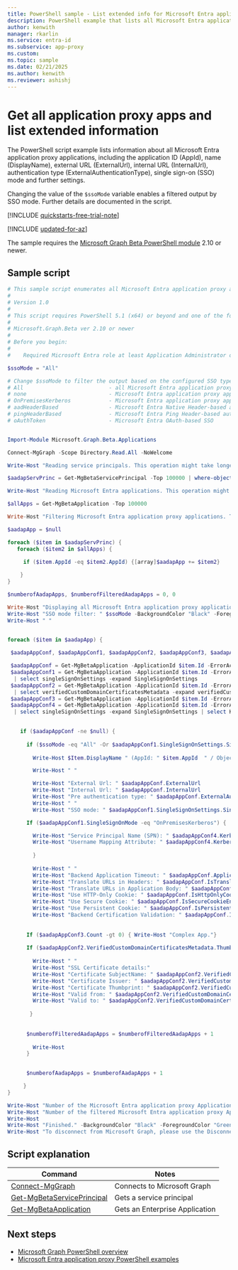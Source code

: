 ```yaml
---
title: PowerShell sample - List extended info for Microsoft Entra application proxy apps
description: PowerShell example that lists all Microsoft Entra application proxy applications along with the application ID (AppId), name (DisplayName), external URL (ExternalUrl), internal URL (InternalUrl), and authentication type (ExternalAuthenticationType).
author: kenwith
manager: rkarlin
ms.service: entra-id
ms.subservice: app-proxy
ms.custom: 
ms.topic: sample
ms.date: 02/21/2025
ms.author: kenwith
ms.reviewer: ashishj
---
```


# Get all application proxy apps and list extended information

The PowerShell script example lists information about all Microsoft Entra application proxy applications, including the application ID (AppId), name (DisplayName), external URL (ExternalUrl), internal URL (InternalUrl), authentication type (ExternalAuthenticationType), single sign-on (SSO) mode and further settings.

Changing the value of the `$ssoMode` variable enables a filtered output by SSO mode. Further details are documented in the script.

[!INCLUDE [quickstarts-free-trial-note](~/includes/azure-docs-pr/quickstarts-free-trial-note.md)]

[!INCLUDE [updated-for-az](~/includes/azure-docs-pr/updated-for-az.md)]

The sample requires the [Microsoft Graph Beta PowerShell module](/powershell/microsoftgraph/installation) 2.10 or newer.

## Sample script

```powershell
# This sample script enumerates all Microsoft Entra application proxy applications with configuration details
#
# Version 1.0
#
# This script requires PowerShell 5.1 (x64) or beyond and one of the following modules:
#
# Microsoft.Graph.Beta ver 2.10 or newer
#
# Before you begin:
#    
#    Required Microsoft Entra role at least Application Administrator or Application Developer

$ssoMode = "All"

# Change $ssoMode to filter the output based on the configured SSO type
# All                           - all Microsoft Entra application proxy apps (no filter)
# none                          - Microsoft Entra application proxy apps configured with no SSO, SAML, Linked, Password
# OnPremisesKerberos            - Microsoft Entra application proxy apps configured with Windows Integrated SSO (Kerberos Constrained Delegation)
# aadHeaderBased                - Microsoft Entra Native Header-based authentication
# pingHeaderBased               - Microsoft Entra Ping Header-based authentication
# oAuthToken                    - Microsoft Entra OAuth-based SSO


Import-Module Microsoft.Graph.Beta.Applications

Connect-MgGraph -Scope Directory.Read.All -NoWelcome

Write-Host "Reading service principals. This operation might take longer..." -BackgroundColor "Black" -ForegroundColor "Green" 

$aadapServPrinc = Get-MgBetaServicePrincipal -Top 100000 | where-object {$_.Tags -Contains "WindowsAzureActiveDirectoryOnPremApp"}

Write-Host "Reading Microsoft Entra applications. This operation might take longer..." -BackgroundColor "Black" -ForegroundColor "Green"

$allApps = Get-MgBetaApplication -Top 100000

Write-Host "Filtering Microsoft Entra application proxy applications. This operation might take longer..." -BackgroundColor "Black" -ForegroundColor "Green"

$aadapApp = $null

foreach ($item in $aadapServPrinc) {
   foreach ($item2 in $allApps) {
    
     if ($item.AppId -eq $item2.AppId) {[array]$aadapApp += $item2}

    }
}

$numberofAadapApps, $numberofFilteredAadapApps = 0, 0

Write-Host "Displaying all Microsoft Entra application proxy applications with configuration details..." -BackgroundColor "Black" -ForegroundColor "Green"
Write-Host "SSO mode filter: " $ssoMode -BackgroundColor "Black" -ForegroundColor "Green"
Write-Host " "


foreach ($item in $aadapApp) {
 
 $aadapAppConf, $aadapAppConf1, $aadapAppConf2, $aadapAppConf3, $aadapAppConf4 = $null, $null, $null, $null, $null

 $aadapAppConf = Get-MgBetaApplication -ApplicationId $item.Id -ErrorAction SilentlyContinue -select OnPremisesPublishing | select OnPremisesPublishing -expand OnPremisesPublishing 
 $aadapAppConf1 = Get-MgBetaApplication -ApplicationId $item.Id -ErrorAction SilentlyContinue -select OnPremisesPublishing | select OnPremisesPublishing -expand OnPremisesPublishing `
  | select singleSignOnSettings -expand SingleSignOnSettings 
 $aadapAppConf2 = Get-MgBetaApplication -ApplicationId $item.Id -ErrorAction SilentlyContinue -select OnPremisesPublishing | select OnPremisesPublishing -expand OnPremisesPublishing `
  | select verifiedCustomDomainCertificatesMetadata -expand verifiedCustomDomainCertificatesMetadata 
 $aadapAppConf3 = Get-MgBetaApplication -ApplicationId $item.Id -ErrorAction SilentlyContinue -select OnPremisesPublishing | select OnPremisesPublishing -expand OnPremisesPublishing | select OnPremisesApplicationSegments -expand OnPremisesApplicationSegments
 $aadapAppConf4 = Get-MgBetaApplication -ApplicationId $item.Id -ErrorAction SilentlyContinue -select OnPremisesPublishing | select OnPremisesPublishing -expand OnPremisesPublishing `
  | select singleSignOnSettings -expand SingleSignOnSettings | select KerberosSignOnSettings -expand KerberosSignOnSettings 
 

    if ($aadapAppConf -ne $null) {
   
      if ($ssoMode -eq "All" -Or $aadapAppConf1.SingleSignOnSettings.SingleSignOnMode -eq $ssoMode) {
    
        Write-Host $Item.DisplayName " (AppId: " $item.AppId  " / ObjectId: " $item.Id ")" -BackgroundColor "Black" -ForegroundColor "White"    

        Write-Host " "

        Write-Host "External Url: " $aadapAppConf.ExternalUrl
        Write-Host "Internal Url: " $aadapAppConf.InternalUrl
        Write-Host "Pre authentication type: " $aadapAppConf.ExternalAuthenticationType
        Write-Host " "
        Write-Host "SSO mode: " $aadapAppConf1.SingleSignOnSettings.SingleSignOnMode

      If ($aadapAppConf1.SingleSignOnMode -eq "OnPremisesKerberos") {

        Write-Host "Service Principal Name (SPN): " $aadapAppConf4.KerberosServicePrincipalName
        Write-Host "Username Mapping Attribute: " $aadapAppConf4.KerberosSignOnMappingAttributeType
      
        }
      
        Write-Host " "
        Write-Host "Backend Application Timeout: " $aadapAppConf.ApplicationServerTimeout
        Write-Host "Translate URLs in Headers: " $aadapAppConf.IsTranslateHostHeaderEnabled
        Write-Host "Translate URLs in Application Body: " $aadapAppConf.IsTranslateLinksInBodyEnabled
        Write-Host "Use HTTP-Only Cookie: " $aadapAppConf.IsHttpOnlyCookieEnabled
        Write-Host "Use Secure Cookie: " $aadapAppConf.IsSecureCookieEnabled
        Write-Host "Use Persistent Cookie: " $aadapAppConf.IsPersistentCookieEnabled
        Write-Host "Backend Certification Validation: " $aadapAppConf.IsBackendCertificateValidationEnabled
 
 
      If ($aadapAppConf3.Count -gt 0) { Write-Host "Complex App."}
      
      If ($aadapAppConf2.VerifiedCustomDomainCertificatesMetadata.Thumbprint.Length -ne 0) {
       
        Write-Host " "
        Write-Host "SSL Certificate details:"
        Write-Host "Certificate SubjectName: " $aadapAppConf2.VerifiedCustomDomainCertificatesMetadata.SubjectName
        Write-Host "Certificate Issuer: " $aadapAppConf2.VerifiedCustomDomainCertificatesMetadata.Issuer
        Write-Host "Certificate Thumbprint: " $aadapAppConf2.VerifiedCustomDomainCertificatesMetadata.Thumbprint
        Write-Host "Valid from: " $aadapAppConf2.VerifiedCustomDomainCertificatesMetadata.IssueDate
        Write-Host "Valid to: " $aadapAppConf2.VerifiedCustomDomainCertificatesMetadata.ExpiryDate
       
       } 
     
      
      $numberofFilteredAadapApps = $numberofFilteredAadapApps + 1
      
        Write-Host
      }
     

      $numberofAadapApps = $numberofAadapApps + 1          

     }
}

Write-Host "Number of the Microsoft Entra application proxy Applications: " $numberofAadapApps
Write-Host "Number of the filtered Microsoft Entra application proxy Applications: " $numberofFilteredAadapApps
Write-Host
Write-Host "Finished." -BackgroundColor "Black" -ForegroundColor "Green"
Write-Host "To disconnect from Microsoft Graph, please use the Disconnect-MgGraph cmdlet." 
```

## Script explanation

| Command | Notes |
|---|---|
|[Connect-MgGraph](/powershell/module/microsoft.graph.authentication/connect-mggraph)| Connects to Microsoft Graph|
|[Get-MgBetaServicePrincipal](/powershell/module/microsoft.graph.applications/get-mgserviceprincipal)| Gets a service principal|
|[Get-MgBetaApplication](/powershell/module/microsoft.graph.beta.applications/get-mgbetaapplication)| Gets an Enterprise Application|

## Next steps

- [Microsoft Graph PowerShell overview](/powershell/microsoftgraph/overview)
- [Microsoft Entra application proxy PowerShell examples](../application-proxy-powershell-samples.md)
